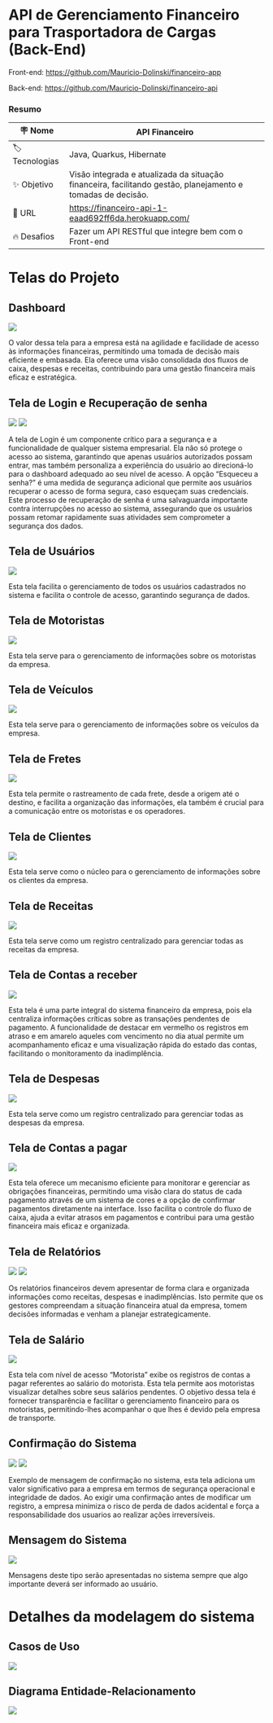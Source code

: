 # API de Gerenciamento Financeiro para Trasportadora de Cargas (Back-End)

Front-end: https://github.com/Mauricio-Dolinski/financeiro-app

Back-end: https://github.com/Mauricio-Dolinski/financeiro-api

### Resumo

| :placard: Nome |  **API Financeiro**   
| --------------------  | -------
| :label:Tecnologias | Java, Quarkus, Hibernate
| :sparkles: Objetivo   | Visão integrada e atualizada da situação financeira, facilitando gestão, planejamento e tomadas de decisão.
| :rocket: URL        | https://financeiro-api-1-eaad692ff6da.herokuapp.com/
| :fire: Desafios     | Fazer um API RESTful que integre bem com o Front-end

# Telas do Projeto

## Dashboard
![](https://i.imgur.com/1a1YdrC.jpeg)

O valor dessa tela para a empresa está na agilidade e facilidade de acesso às informações financeiras, permitindo uma tomada de decisão mais eficiente e embasada. Ela oferece uma visão consolidada dos fluxos de caixa, despesas e receitas, contribuindo para uma gestão financeira mais eficaz e estratégica.

## Tela de Login e Recuperação de senha
![](https://i.imgur.com/b362g23.png)
![](https://i.imgur.com/1nYQxAb.png)

A tela de Login é um componente crítico para a segurança e a funcionalidade de qualquer sistema empresarial. Ela não só protege o acesso ao sistema, garantindo que apenas usuários autorizados possam entrar, mas também personaliza a experiência do usuário ao direcioná-lo para o dashboard adequado ao seu nível de acesso. A opção “Esqueceu a senha?” é uma medida de segurança adicional que permite aos usuários recuperar o acesso de forma segura, caso esqueçam suas credenciais. Este processo de recuperação de senha é uma salvaguarda importante contra interrupções no acesso ao sistema, assegurando que os usuários possam retomar rapidamente suas atividades sem comprometer a segurança dos dados.

## Tela de Usuários
![](https://i.imgur.com/bnoNnVj.png)

Esta tela facilita o gerenciamento de todos os usuários cadastrados no sistema e facilita o controle de acesso, garantindo segurança de dados.

## Tela de Motoristas
![](https://i.imgur.com/Dtdm9UX.png)

Esta tela serve para o gerenciamento de informações sobre os motoristas da empresa.

## Tela de Veículos
![](https://i.imgur.com/GqcFQMY.png)

Esta tela serve para o gerenciamento de informações sobre os veículos da empresa.

## Tela de Fretes
![](https://i.imgur.com/lKvpNjm.png)

Esta tela permite o rastreamento de cada frete, desde a origem até o destino, e facilita a organização das informações, ela também é crucial para a comunicação entre os motoristas e os operadores.

## Tela de Clientes
![](https://i.imgur.com/mex2Rhv.png)

Esta tela serve como o núcleo para o gerenciamento de informações sobre os clientes da empresa.

## Tela de Receitas
![](https://i.imgur.com/9afK8vU.png)

Esta tela serve como um registro centralizado para gerenciar todas as receitas da empresa.

## Tela de Contas a receber
![](https://i.imgur.com/ph8bLNe.png)

Esta tela é uma parte integral do sistema financeiro da empresa, pois ela centraliza informações críticas sobre as transações pendentes de pagamento. A funcionalidade de destacar em vermelho os registros em atraso e em amarelo aqueles com vencimento no dia atual permite um acompanhamento eficaz e uma visualização rápida do estado das contas, facilitando o monitoramento da inadimplência.

## Tela de Despesas
![](https://i.imgur.com/hwiazYQ.png)

Esta tela serve como um registro centralizado para gerenciar todas as despesas da empresa.

## Tela de Contas a pagar
![](https://i.imgur.com/8OPKQ9H.png)

Esta tela oferece um mecanismo eficiente para monitorar e gerenciar as obrigações financeiras, permitindo uma visão clara do status de cada pagamento através de um sistema de cores e a opção de confirmar pagamentos diretamente na interface. Isso facilita o controle do fluxo de caixa, ajuda a evitar atrasos em pagamentos e contribui para uma gestão financeira mais eficaz e organizada.

## Tela de Relatórios
![](https://i.imgur.com/Yy0qxOS.png)
![](https://i.imgur.com/loo6PQQ.png)

Os relatórios financeiros devem apresentar de forma clara e organizada informações como receitas, despesas e inadimplências. Isto permite que os gestores compreendam a situação financeira atual da empresa, tomem decisões informadas e venham a planejar estrategicamente.

## Tela de Salário
![](https://i.imgur.com/kxJUrlP.png)

Esta tela com nível de acesso “Motorista” exibe os registros de contas a pagar referentes ao salário do motorista. Esta tela permite aos motoristas visualizar detalhes sobre seus salários pendentes. O objetivo dessa tela é fornecer transparência e facilitar o gerenciamento financeiro para os motoristas, permitindo-lhes acompanhar o que lhes é devido pela empresa de transporte.

## Confirmação do Sistema
![](https://i.imgur.com/NOTPPX8.png)
![](https://i.imgur.com/512T4wQ.png)

Exemplo de mensagem de confirmação no sistema, esta tela adiciona um valor significativo para a empresa em termos de segurança operacional e integridade de dados. Ao exigir uma confirmação antes de modificar um registro, a empresa minimiza o risco de perda de dados acidental e força a responsabilidade dos usuarios ao realizar ações irreversíveis.

## Mensagem do Sistema
![](https://i.imgur.com/LeAuad3.png)

Mensagens deste tipo serão apresentadas no sistema sempre que algo importante deverá ser informado ao usuário.

# Detalhes da modelagem do sistema

## Casos de Uso

![](https://i.imgur.com/WTOmKc3.png)

## Diagrama Entidade-Relacionamento

![](https://i.imgur.com/PgOtbPK.png)
